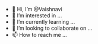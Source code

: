- 👋 Hi, I’m @Vaishnavi
- 👀 I’m interested in ...
- 🌱 I’m currently learning ...
- 💞️ I’m looking to collaborate on ...
- 📫 How to reach me ...

<!---
3003vaishnavi/3003vaishnavi is a ✨ special ✨ repository because its `README.md` (this file) appears on your GitHub profile.
You can click the Preview link to take a look at your changes.
--->
